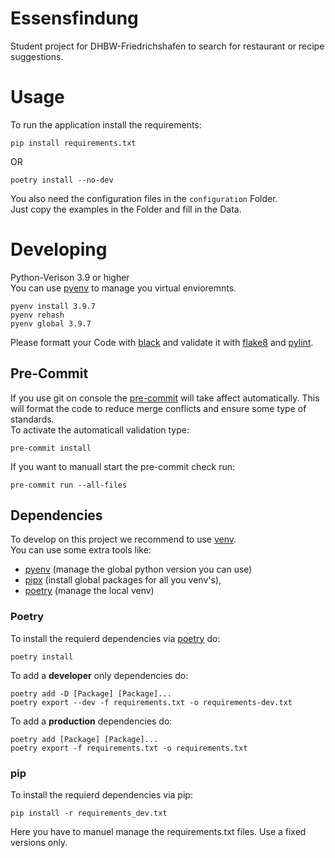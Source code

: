 # Essensfindung
Student project for DHBW-Friedrichshafen to search for restaurant or recipe suggestions.

# Usage
To run the application install the requirements:
```console
pip install requirements.txt
```
OR
```console
poetry install --no-dev
```
You also need the configuration files in the `configuration` Folder.<br>
Just copy the examples in the Folder and fill in the Data.
# Developing
Python-Verison 3.9 or higher<br>
You can use [pyenv](https://github.com/pyenv/pyenv) to manage you virtual envioremnts.
```console
pyenv install 3.9.7
pyenv rehash
pyenv global 3.9.7
```

Please formatt your Code with [black](https://github.com/psf/black) and validate it with [flake8](https://pypi.org/project/flake8/) and [pylint](https://pypi.org/project/pylint/).

## Pre-Commit
If you use git on console the [pre-commit](https://pre-commit.com) will take affect automatically. This will format the code to reduce merge conflicts and ensure some type of standards.<br>
To activate the automaticall validation type:
```console
pre-commit install
```
If you want to manuall start the pre-commit check run:
```console
pre-commit run --all-files
```
## Dependencies
To develop on this project we recommend to use [venv](https://docs.python.org/3/library/venv.html).<br>
You can use some extra tools like:
- [pyenv](https://github.com/pyenv/pyenv) (manage the global python version you can use)
- [pipx](https://github.com/pypa/pipx) (install global packages for all you venv's), 
- [poetry](https://python-poetry.org) (manage the local venv)
### Poetry
To install the requierd dependencies via [poetry](https://python-poetry.org) do:
```console
poetry install
```
To add a **developer** only dependencies do:
```console
poetry add -D [Package] [Package]...
poetry export --dev -f requirements.txt -o requirements-dev.txt
```
To add a **production** dependencies do:
```console
poetry add [Package] [Package]...
poetry export -f requirements.txt -o requirements.txt
```

### pip 
To install the requierd dependencies via pip:
```console
pip install -r requirements_dev.txt
```
Here you have to manuel manage the requirements.txt files. Use a fixed versions only.